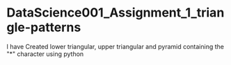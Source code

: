 # DataScience001_Assignment_1_triangle-patterns
I have Created lower triangular, upper triangular and pyramid containing the "*" character using python 
